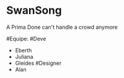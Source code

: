 # SwanSong
A Prima Done can't handle a crowd anymore

#Equipe:
#Deve
- Eberth
- Juliana
- Gleides
#Designer
- Alan
